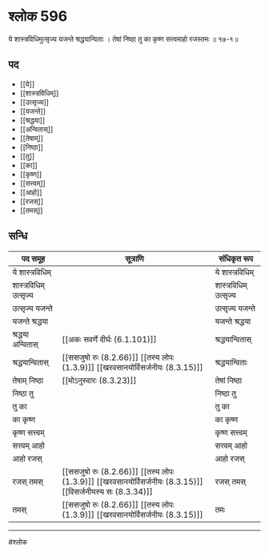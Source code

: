 # श्लोक 596

ये शास्त्रविधिमुत्सृज्य यजन्ते श्रद्धयान्विताः ।
तेषां निष्ठा तु का कृष्ण सत्त्वमाहो रजस्तमः ॥ १७-१॥


## पद 

- [[ये]]
- [[शास्त्रविधिम्]]
- [[उत्सृज्य]]
- [[यजन्ते]]
- [[श्रद्धया]]
- [[अन्वितास्]]
- [[तेषाम्]]
- [[निष्ठा]]
- [[तु]]
- [[का]]
- [[कृष्ण]]
- [[सत्त्वम्]]
- [[आहो]]
- [[रजस्]]
- [[तमस्]]

## सन्धि

| पद समूह | सूत्राणि | संधिकृत रूप |
| ----- | ----- | ----- |
| ये शास्त्रविधिम् |  | ये शास्त्रविधिम् |
| शास्त्रविधिम् उत्सृज्य |  | शास्त्रविधिम् उत्सृज्य |
| उत्सृज्य यजन्ते |  | उत्सृज्य यजन्ते |
| यजन्ते श्रद्धया |  | यजन्ते श्रद्धया |
| श्रद्धया अन्वितास् |  [[अकः सवर्णे दीर्घः (6.1.101)]] | श्रद्धयान्वितास् |
| श्रद्धयान्वितास् |  [[ससजुषो रुः (8.2.66)]] [[तस्य लोपः (1.3.9)]] [[खरवसानयोर्विसर्जनीयः (8.3.15)]] | श्रद्धयान्विताः |
| तेषाम् निष्ठा |  [[मोऽनुस्वारः (8.3.23)]] | तेषां निष्ठा |
| निष्ठा तु |  | निष्ठा तु |
| तु का |  | तु का |
| का कृष्ण |  | का कृष्ण |
| कृष्ण सत्त्वम् |  | कृष्ण सत्त्वम् |
| सत्त्वम् आहो |  | सत्त्वम् आहो |
| आहो रजस् |  | आहो रजस् |
| रजस् तमस् |  [[ससजुषो रुः (8.2.66)]] [[तस्य लोपः (1.3.9)]] [[खरवसानयोर्विसर्जनीयः (8.3.15)]] [[विसर्जनीयस्य सः (8.3.34)]] | रजस् तमस् |
| तमस् |  [[ससजुषो रुः (8.2.66)]] [[तस्य लोपः (1.3.9)]] [[खरवसानयोर्विसर्जनीयः (8.3.15)]] | तमः |


---

#श्लोक